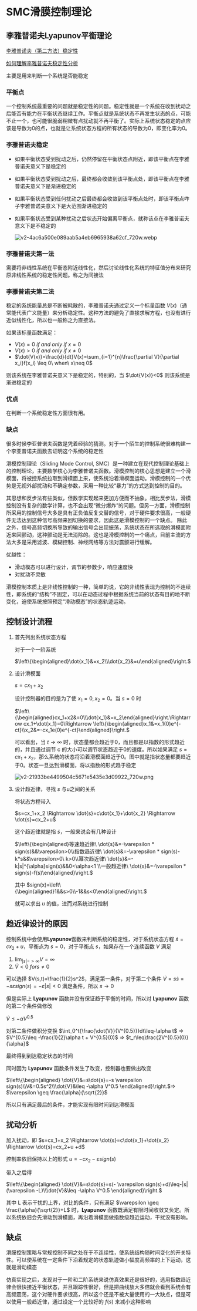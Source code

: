 # SMC滑膜控制理论

## 李雅普诺夫**Lyapunov**平衡理论

[李雅普诺夫（第二方法）稳定性](https://blog.csdn.net/sheagu/article/details/108113576)

[如何理解李雅普诺夫稳定性分析](https://zhuanlan.zhihu.com/p/58738073)

主要是用来判断一个系统是否能稳定

### 平衡点

一个控制系统最重要的问题就是稳定性的问题。稳定性就是一个系统在收到扰动之后能否有能力在平衡状态继续工作。平衡点就是系统状态不再发生状态的点，可能不止一个，也可能很脆弱稍微有点扰动就不再平衡了。实际上系统状态稳定的点应该是导数为0的点，也就是让系统状态方程的所有状态的导数为0，即变化率为0。

### 李雅普诺夫稳定

- 如果平衡状态受到扰动之后，仍然停留在平衡状态点附近，即该平衡点在李雅普诺夫意义下是稳定的
- 如果平衡状态受到扰动之后，最终都会收敛到该平衡点处，即该平衡点在李雅普诺夫意义下是渐进稳定的
- 如果平衡状态受到任何扰动之后最终都会收敛到该平衡点处时，即该平衡点咋子李雅普诺夫意义下是大范围渐进稳定的
- 如果平衡状态受到某种扰动之后状态开始偏离平衡点，就称该点在李雅普诺夫意义下是不稳定的
    
    ![v2-4ac6a500e089aab5a4eb6965938a62cf_720w.webp](image/v2-4ac6a500e089aab5a4eb6965938a62cf_720w.webp)
    

### 李雅普诺夫第一法

需要将非线性系统在平衡态附近线性化，然后讨论线性化系统的特征值分布来研究原非线性系统的稳定性问题。称之为间接法

### 李雅普诺夫第二法

稳定的系统能量总是不断被耗散的，李雅普诺夫通过定义一个标量函数 $V(x)$（通常能代表广义能量）来分析稳定性。这种方法的避免了直接求解方程，也没有进行近似线性化，所以也一般称之为直接法。

如果该标量函数满足：

- $V(x)=0\ if\ and\ only\ if\ x=0$
- $V(x)>0\ if\ and\ only\ if\ x\neq 0$
- $\dot{V(x)}=\frac{d}{dt}V(x)=\sum_{i=1}^{n}\frac{\partial V}{\partial x_i}f(x_i) \leq 0\ when\  x\neq 0$

则该系统在李雅普诺夫意义下是稳定的，特别的，当 $\dot{V(x)}<0$ 则该系统是渐进稳定的

### 优点

在判断一个系统稳定性方面很有用。

### 缺点

很多时候李亚普诺夫函数是凭着经验的猜测。对于一个陌生的控制系统很难构建一个李亚普诺夫函数去证明这个系统的稳定性

滑模控制理论（Sliding Mode Control, SMC）是一种建立在现代控制理论基础上的控制理论，主要数学核心为李雅普诺夫函数。滑模控制的核心思想是建立一个滑模面，将被控系统拉取到滑模面上来，使系统沿着滑模面运动。滑模控制的一个优势是无视外部扰动和不确定参数，采用一种比较“暴力”的方式达到控制的目的。

其思想和反步法有些类似，但数学实现起来更加方便而不抽象。相比反步法，滑模控制没有复杂的数学计算，也不会出现“微分爆炸”的问题。但另一方面，滑模控制所采用的控制信号大多是具有正负值反复交替的信号，对于硬件要求很高，一般硬件无法达到这种信号高频来回切换的要求，因此这是滑模控制的一个缺点。
除此之外，信号高频切换所导致的输出信号会出现振荡，系统状态在所选取的滑模面附近来回颤动，这种颤动是无法消除的。这也是滑模控制的一个痛点，目前主流的方法大多是采用滤波、模糊控制、神经网络等方法对震颤进行缓解。

优越性：

- 滑动模态可以进行设计，调节的参数少，响应速度快
- 对扰动不灵敏

滑模控制本质上是非线性控制的一种，简单的说，它的非线性表现为控制的不连续性，即系统的“结构”不固定，可以在动态过程中根据系统当前的状态有目的地不断变化，迫使系统按照预定“滑动模态”的状态轨迹运动。

## 控制设计流程

1. 首先列出系统状态方程
    
    对于一个一阶系统
    
    $\left\{\begin{aligned}\dot{x_1}&=x_2\\\dot{x_2}&=u\end{aligned}\right.$
    
2. 设计滑模面
    
    $s=cx_1+x_2$
    
    设计控制器的目的是为了使 $x_1=0,x_2=0$。当 $s=0$ 时
    
    $\left\{\begin{aligned}cx_1+x2&=0\\\dot{x_1}&=x_2\end{aligned}\right.\Rightarrow cx_1+\dot{x_1}=0\Rightarrow \left\{\begin{aligned}x_1&=x_1(0)e^{-ct}\\x_2&=-cx_1e(0)e^{-ct}\end{aligned}\right.$
    
    可以看出，当 $t→\infty$ 时，状态量都会趋近于0，而且都是以指数的形式趋近的，并且通过调节 c 的大小可以调节状态趋近于0的速度。所以如果满足 $s=cx_1+x_2$，那么系统的状态将沿着滑模面趋近于0。图中就是指状态量都要趋近于0。状态一旦达到滑模面，将以指数的形式趋于稳定
    
    ![v2-21933be4499504c5671e5435e3d09922_720w.png](image/v2-21933be4499504c5671e5435e3d09922_720w.png)
    
3. 设计趋近律，寻找 $s$ 与u之间的关系
    
    将状态方程带入
    
    $s=cx_1+x_2 \Rightarrow \dot{s}=c\dot{x_1}+\dot{x_2} \Rightarrow \dot{s}=cx_2+u$
    
    这个趋近律就是指 $\dot{s}$，一般来说会有几种设计
    
    $\left\{\begin{aligned}等速趋近律\ \dot{s}&=-\varepsilon * sign(s)&&\varepsilon>0\\指数趋近律\ \dot{s}&=-\varepsilon * sign(s)-k*s&&\varepsilon>0\ k>0\\幂次趋近律\ \dot{s}&=-k|s|^{\alpha}sign(s)&&0<\alpha<1 \\一般趋近律\ \dot{s}&=-\varepsilon * sign(s)-f(s)\end{aligned}\right.$
    
    其中 $sign(x)=\left\{\begin{aligned}1&&s>0\\-1&&s<0\end{aligned}\right.$
    
    就可以求出 $u$ 的值，进而对系统进行控制
    

## 趋近律设计的原因

控制系统中会使用**Lyapunov**函数来判断系统的稳定性，对于系统状态方程 $\dot{s}=cx_2+u$，平衡点为 $s=0$，对于平衡点 $s$，如果存在一个连续函数 $V$ 满足

1. $\lim_{|s|->\infty}V=\infty$
2. $\dot{V}<0\ for s \not= 0$

可以选择 $V(s,t)=\frac{1}{2}s^2$，满足第一条件，对于第二个条件 $\dot{V}=s\dot{s}=-s \varepsilon sign(s)=-\varepsilon |s| < 0$ 满足条件，所以 $s→0$

但是实际上 **Lyapunov** 函数并没有保证趋于平衡的时间，所以对 **Lyapunov** 函数的第二个条件做修改

$\dot{V}\leq -\alpha V^{0.5}$

对第二条件做积分变换 $\int_0^t{\frac{\dot{V}}{V^{0.5}}}dt\leq-\alpha t$ ⇒ $V^{0.5}\leq -\frac{1}{2}\alpha t + V^{0.5}(0)$ ⇒  $t_r\leq\frac{2V^{0.5}(0)}{\alpha}$

最终得到到达稳定状态的时间

同时因为 **Lyapunov** 函数条件发生了改变，控制器也要做出改变

$\left\{\begin{aligned} \dot{V}&=s\dot{s}=-s \varepsilon sign(s)\\V&=0.5s^2\\\dot{V}&\leq -\alpha V^0.5 \end{aligned}\right.$⇒ $\varepsilon \geq \frac{\alpha}{\sqrt{2}}$

所以只有满足最后的条件，才能实现有限时间到达滑模面

## 扰动分析

加入扰动，即 $s=cx_1+x_2 \Rightarrow \dot{s}=c\dot{x_1}+\dot{x_2} \Rightarrow \dot{s}=cx_2+u +d$

控制率依旧保持以上的形式 $u=-cx_2-\varepsilon sign(s)$

带入之后得

$\left\{\begin{aligned} \dot{V}&=s\dot{s}=s(- \varepsilon sign(s)+d)\leq-|s|(\varepsilon -L)\\\dot{V}&\leq -\alpha V^0.5 \end{aligned}\right.$

其中 L 表示干扰的上界，对比的条件，只有满足 $\varepsilon \geq \frac{\alpha}{\sqrt{2}}+L$ 时，**Lyapunov** 函数既满足有限时间收敛又负定。所以系统依旧会先滑动到滑模面，再沿着滑模面做指数级趋近运动，干扰没有影响。

## 缺点

滑膜控制策略与常规控制不同之处在于不连续性，使系统结构随时间变化的开关特性。可以使系统在一定条件下沿着规定的状态轨迹做小幅度高频率的上下运动，这就是滑动模态

仿真实现之后，发现对于一阶和二阶系统来说仿真效果还是很好的，选用指数趋近律会很快接近平衡状态，并且跟踪性很好，但是把曲线放大多倍就会看到系统会有高频震荡，这个对硬件要求很高，所以这个还是不被大量使用的一大缺点，但是可以使用一般趋近律，通过设定一个比较好的 $f(s)$ 来减小这种影响